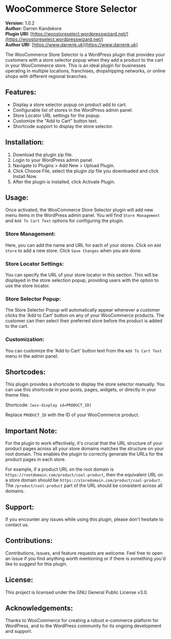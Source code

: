 # WooCommerce Store Selector

**Version:** 1.0.2  
**Author:** Darren Kandekore  
**Plugin URI:** [https://woostoreselect.wordpresswizard.net/](https://woostoreselect.wordpresswizard.net/)  
**Author URI:** [https://www.darrenk.uk](https://www.darrenk.uk)

The WooCommerce Store Selector is a WordPress plugin that provides your customers with a store selector popup when they add a product to the cart in your WooCommerce store. This is an ideal plugin for businesses operating in multiple locations, franchises, dropshipping networks, or online shops with different regional branches.

## Features:

- Display a store selector popup on product add to cart.
- Configurable list of stores in the WordPress admin panel.
- Store Locator URL settings for the popup.
- Customize the "Add to Cart" button text.
- Shortcode support to display the store selector.

## Installation:

1. Download the plugin zip file.
2. Login to your WordPress admin panel.
3. Navigate to Plugins > Add New > Upload Plugin.
4. Click Choose File, select the plugin zip file you downloaded and click Install Now.
5. After the plugin is installed, click Activate Plugin.

## Usage:

Once activated, the WooCommerce Store Selector plugin will add new menu items in the WordPress admin panel. You will find `Store Management` and `Add To Cart Text` options for configuring the plugin.

### Store Management:

Here, you can add the name and URL for each of your stores. Click on `Add Store` to add a new store. Click `Save Changes` when you are done.

### Store Locator Settings:

You can specify the URL of your store locator in this section. This will be displayed in the store selection popup, providing users with the option to use the store locator.

### Store Selector Popup:

The Store Selector Popup will automatically appear whenever a customer clicks the 'Add to Cart' button on any of your WooCommerce products. The customer can then select their preferred store before the product is added to the cart.

### Customization:

You can customize the 'Add to Cart' button text from the `Add To Cart Text` menu in the admin panel.

## Shortcodes:

This plugin provides a shortcode to display the store selector manually. You can use this shortcode in your posts, pages, widgets, or directly in your theme files.

Shortcode: `[wss-display id=PRODUCT_ID]`

Replace `PRODUCT_ID` with the ID of your WooCommerce product.

## Important Note:

For the plugin to work effectively, it's crucial that the URL structure of your product pages across all your store domains matches the structure on your root domain. This enables the plugin to correctly generate the URLs for the product pages in each store.

For example, if a product URL on the root domain is `https://rootdomain.com/product/cool-product`, then the equivalent URL on a store domain should be `https://storedomain.com/product/cool-product`. The `/product/cool-product` part of the URL should be consistent across all domains.

## Support:

If you encounter any issues while using this plugin, please don't hesitate to contact us.

## Contributions:

Contributions, issues, and feature requests are welcome. Feel free to open an issue if you find anything worth mentioning or if there is something you'd like to suggest for this plugin.

## License:

This project is licensed under the GNU General Public License v3.0.

## Acknowledgements:

Thanks to WooCommerce for creating a robust e-commerce platform for WordPress, and to the WordPress community for its ongoing development and support.

